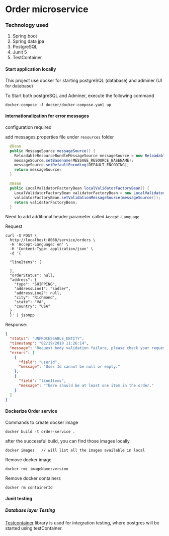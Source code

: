 # Order microservice

### Technology used
  1. Spring boot
  2. Spring data jpa
  3. PostgreSQL
  4. Junit 5
  5. TestContainer


#### Start application locally
This project use docker for starting postgreSQL (database) and adminer (UI for database)

To Start both postgreSQL and Adminer, execute the following command

`docker-compose -f docker/docker-compose.yaml up`

#### internationalization for error messages
configuration required

add messages.properties file under `resources` folder

```java
  @Bean
  public MessageSource messageSource() {
    ReloadableResourceBundleMessageSource messageSource = new ReloadableResourceBundleMessageSource();
    messageSource.setBasename(MESSAGE_RESOURCE_BASENAME);
    messageSource.setDefaultEncoding(DEFAULT_ENCODING);
    return messageSource;
  }

  @Bean
  public LocalValidatorFactoryBean localValidatorFactoryBean() {
    LocalValidatorFactoryBean validatorFactoryBean = new LocalValidatorFactoryBean();
    validatorFactoryBean.setValidationMessageSource(messageSource());
    return validatorFactoryBean;
  }

```

Need to add additional header parameter called  `Accept-Language`


Request 
```properties
curl -X POST \
  http://localhost:8088/service/orders \
  -H 'Accept-Language: en' \
  -H 'Content-Type: application/json' \
  -d '{

  "lineItems": [

  ],
  "orderStatus": null,
  "address": {
    "type": "SHIPPING",
    "addressLine1": "sadler",
    "addressLine2": null,
    "city": "Richmond",
    "state": "VA",
    "country": "USA"
  }
  }' | jsonpp
```

Response:
```json
{
  "status": "UNPROCESSABLE_ENTITY",
  "timestamp": "02/19/2019 11:26:14",
  "message": "Request body validation failure, please check your request.",
  "errors": [
    {
      "field": "userId",
      "message": "User Id cannot be null or empty."
    },
    {
      "field": "lineItems",
      "message": "There should be at least one item in the order."
    }
  ]
}
```

#### Dockerize Order service
Commands to create docker image
```properties
docker build -t order-service .
```

after the successful build, you can find those images locally 
```properties
docker images   // will list all the images available in local
```
Remove docker image
```properties
docker rmi imageName:version
```
Remove docker containers
```properties
docker rm containerId
```


#### Junit testing

##### Database layer Testing
[Testcontainer](https://www.testcontainers.org/) library is used for integration testing, where postgres will be started using testContainer.
